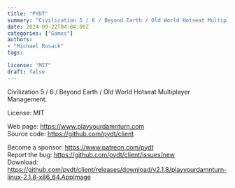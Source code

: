 ```yaml
---
title: "PYDT"
summary: "Civilization 5 / 6 / Beyond Earth / Old World Hotseat Multiplayer Management."
date: 2024-09-22T04:04:00Z
categories: ["Games"]
authors:
- "Michael Rosack"
tags: 

license: "MIT"
draft: false
---
```


Civilization 5 / 6 / Beyond Earth / Old World Hotseat Multiplayer Management.

License: MIT

Web page: <https://www.playyourdamnturn.com>  
Source code: <https://github.com/pydt/client>

Become a sponsor: <https://www.patreon.com/pydt>  
Report the bug: <https://github.com/pydt/client/issues/new>  
Download: <https://github.com/pydt/client/releases/download/v2.1.8/playyourdamnturn-linux-2.1.8-x86_64.AppImage>
